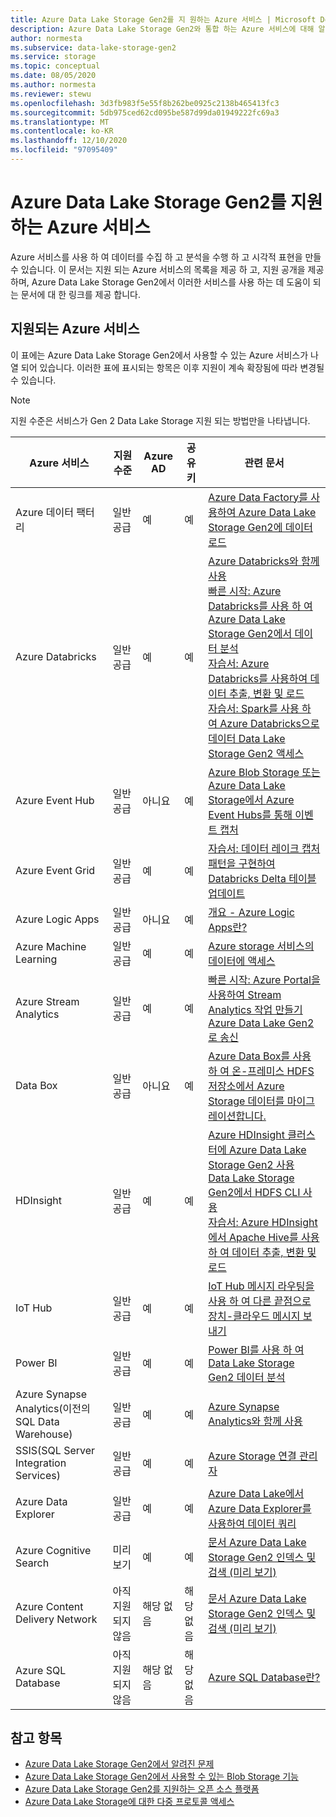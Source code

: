 ```yaml
---
title: Azure Data Lake Storage Gen2를 지 원하는 Azure 서비스 | Microsoft Docs
description: Azure Data Lake Storage Gen2와 통합 하는 Azure 서비스에 대해 알아보기
author: normesta
ms.subservice: data-lake-storage-gen2
ms.service: storage
ms.topic: conceptual
ms.date: 08/05/2020
ms.author: normesta
ms.reviewer: stewu
ms.openlocfilehash: 3d3fb983f5e55f8b262be0925c2138b465413fc3
ms.sourcegitcommit: 5db975ced62cd095be587d99da01949222fc69a3
ms.translationtype: MT
ms.contentlocale: ko-KR
ms.lasthandoff: 12/10/2020
ms.locfileid: "97095409"
---
```

# <a name="azure-services-that-support-azure-data-lake-storage-gen2"></a>Azure Data Lake Storage Gen2를 지원하는 Azure 서비스

Azure 서비스를 사용 하 여 데이터를 수집 하 고 분석을 수행 하 고 시각적 표현을 만들 수 있습니다. 이 문서는 지원 되는 Azure 서비스의 목록을 제공 하 고, 지원 공개을 제공 하며, Azure Data Lake Storage Gen2에서 이러한 서비스를 사용 하는 데 도움이 되는 문서에 대 한 링크를 제공 합니다.

## <a name="supported-azure-services"></a>지원되는 Azure 서비스

이 표에는 Azure Data Lake Storage Gen2에서 사용할 수 있는 Azure 서비스가 나열 되어 있습니다. 이러한 표에 표시되는 항목은 이후 지원이 계속 확장됨에 따라 변경될 수 있습니다.

> [!NOTE]
> 지원 수준은 서비스가 Gen 2 Data Lake Storage 지원 되는 방법만을 나타냅니다.

|Azure 서비스 |지원 수준 |Azure AD |공유 키| 관련 문서 |
|---------------|-------------------|---|---|---|
|Azure 데이터 팩터리|일반 공급|예|예|[Azure Data Factory를 사용하여 Azure Data Lake Storage Gen2에 데이터 로드](../../data-factory/load-azure-data-lake-storage-gen2.md?toc=%2fazure%2fstorage%2fblobs%2ftoc.json)|
|Azure Databricks|일반 공급|예|예|[Azure Databricks와 함께 사용](https://docs.azuredatabricks.net/data/data-sources/azure/azure-datalake-gen2.html) <br> [빠른 시작: Azure Databricks를 사용 하 여 Azure Data Lake Storage Gen2에서 데이터 분석](data-lake-storage-quickstart-create-databricks-account.md) <br>[자습서: Azure Databricks를 사용하여 데이터 추출, 변환 및 로드](/azure/databricks/scenarios/databricks-extract-load-sql-data-warehouse) <br>[자습서: Spark를 사용 하 여 Azure Databricks으로 데이터 Data Lake Storage Gen2 액세스](data-lake-storage-use-databricks-spark.md)|
|Azure Event Hub|일반 공급|아니요|예|[Azure Blob Storage 또는 Azure Data Lake Storage에서 Azure Event Hubs를 통해 이벤트 캡처](../../event-hubs/event-hubs-capture-overview.md)|
|Azure Event Grid|일반 공급|예|예|[자습서: 데이터 레이크 캡처 패턴을 구현하여 Databricks Delta 테이블 업데이트](data-lake-storage-events.md)|
|Azure Logic Apps|일반 공급|아니요|예|[개요 - Azure Logic Apps란?](../../logic-apps/logic-apps-overview.md)|
|Azure Machine Learning|일반 공급|예|예|[Azure storage 서비스의 데이터에 액세스](../../machine-learning/how-to-access-data.md)|
|Azure Stream Analytics|일반 공급|예|예|[빠른 시작: Azure Portal을 사용하여 Stream Analytics 작업 만들기](../../stream-analytics/stream-analytics-quick-create-portal.md) <br> [Azure Data Lake Gen2로 송신](../../stream-analytics/stream-analytics-define-outputs.md)|
|Data Box|일반 공급|아니요|예|[Azure Data Box를 사용 하 여 온-프레미스 HDFS 저장소에서 Azure Storage 데이터를 마이그레이션합니다.](data-lake-storage-migrate-on-premises-hdfs-cluster.md)|
|HDInsight |일반 공급|예|예|[Azure HDInsight 클러스터에 Azure Data Lake Storage Gen2 사용](../../hdinsight/hdinsight-hadoop-use-data-lake-storage-gen2.md?toc=%2fazure%2fstorage%2fblobs%2ftoc.json)<br>[Data Lake Storage Gen2에서 HDFS CLI 사용](data-lake-storage-use-hdfs-data-lake-storage.md) <br>[자습서: Azure HDInsight에서 Apache Hive를 사용 하 여 데이터 추출, 변환 및 로드](data-lake-storage-tutorial-extract-transform-load-hive.md)|
|IoT Hub |일반 공급|예|예|[IoT Hub 메시지 라우팅을 사용 하 여 다른 끝점으로 장치-클라우드 메시지 보내기](../../iot-hub/iot-hub-devguide-messages-d2c.md)|
|Power BI|일반 공급|예|예|[Power BI를 사용 하 여 Data Lake Storage Gen2 데이터 분석](/power-query/connectors/datalakestorage)|
|Azure Synapse Analytics(이전의 SQL Data Warehouse)|일반 공급|예|예|[Azure Synapse Analytics와 함께 사용](../../azure-sql/database/vnet-service-endpoint-rule-overview.md?toc=%2fazure%2fstorage%2fblobs%2ftoc.json)|
|SSIS(SQL Server Integration Services)|일반 공급|예|예|[Azure Storage 연결 관리자](/sql/integration-services/connection-manager/azure-storage-connection-manager)|
|Azure Data Explorer|일반 공급|예|예|[Azure Data Lake에서 Azure Data Explorer를 사용하여 데이터 쿼리](/azure/data-explorer/data-lake-query-data)|
|Azure Cognitive Search|미리 보기|예|예|[문서 Azure Data Lake Storage Gen2 인덱스 및 검색 (미리 보기)](../../search/search-howto-index-azure-data-lake-storage.md)|
|Azure Content Delivery Network|아직 지원되지 않음|해당 없음|해당 없음|[문서 Azure Data Lake Storage Gen2 인덱스 및 검색 (미리 보기)](../../cdn/cdn-overview.md)|
|Azure SQL Database|아직 지원되지 않음|해당 없음|해당 없음|[Azure SQL Database란?](/azure/azure-sql/database/sql-database-paas-overview)|

## <a name="see-also"></a>참고 항목

- [Azure Data Lake Storage Gen2에서 알려진 문제](data-lake-storage-known-issues.md)
- [Azure Data Lake Storage Gen2에서 사용할 수 있는 Blob Storage 기능](data-lake-storage-supported-blob-storage-features.md)
- [Azure Data Lake Storage Gen2를 지원하는 오픈 소스 플랫폼](data-lake-storage-supported-open-source-platforms.md)
- [Azure Data Lake Storage에 대한 다중 프로토콜 액세스](data-lake-storage-multi-protocol-access.md)